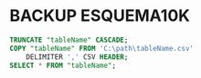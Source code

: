 # BACKUP ESQUEMA10K

```sql
TRUNCATE "tableName" CASCADE;
COPY "tableName" FROM 'C:\path\tableName.csv'
    DELIMITER ',' CSV HEADER;
SELECT * FROM "tableName";
```
